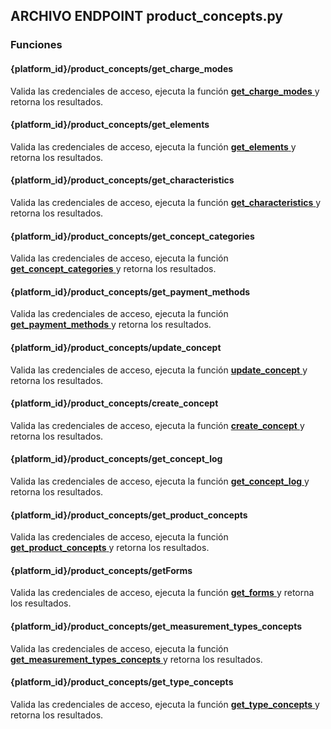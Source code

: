 ## ARCHIVO ENDPOINT product_concepts.py

### Funciones
#### {platform_id}/product_concepts/get_charge_modes

Valida las credenciales de acceso, ejecuta la función <a href="../../../../../desarrollo/api_ice_core/funciones/conceptos/#get_charge_modes"> 
    <strong>get_charge_modes</strong>
  </a> y retorna los resultados.
#### {platform_id}/product_concepts/get_elements

Valida las credenciales de acceso, ejecuta la función <a href="../../../../../desarrollo/api_ice_core/funciones/conceptos/#get_elements"> 
    <strong>get_elements</strong>
  </a> y retorna los resultados.
#### {platform_id}/product_concepts/get_characteristics

Valida las credenciales de acceso, ejecuta la función <a href="../../../../../desarrollo/api_ice_core/funciones/conceptos/#get_characteristics"> 
    <strong>get_characteristics</strong>
  </a> y retorna los resultados.
#### {platform_id}/product_concepts/get_concept_categories

Valida las credenciales de acceso, ejecuta la función <a href="../../../../../desarrollo/api_ice_core/funciones/conceptos/#get_concept_categories"> 
    <strong>get_concept_categories</strong>
  </a> y retorna los resultados.
#### {platform_id}/product_concepts/get_payment_methods

Valida las credenciales de acceso, ejecuta la función <a href="../../../../../desarrollo/api_ice_core/funciones/conceptos/#get_payment_methods"> 
    <strong>get_payment_methods</strong>
  </a> y retorna los resultados.
#### {platform_id}/product_concepts/update_concept

Valida las credenciales de acceso, ejecuta la función <a href="../../../../../desarrollo/api_ice_core/funciones/conceptos/#update_concept"> 
    <strong>update_concept</strong>
  </a> y retorna los resultados.
#### {platform_id}/product_concepts/create_concept

Valida las credenciales de acceso, ejecuta la función <a href="../../../../../desarrollo/api_ice_core/funciones/conceptos/#create_concept"> 
    <strong>create_concept</strong>
  </a> y retorna los resultados.
#### {platform_id}/product_concepts/get_concept_log

Valida las credenciales de acceso, ejecuta la función <a href="../../../../../desarrollo/api_ice_core/funciones/conceptos/#get_concept_log"> 
    <strong>get_concept_log</strong>
  </a> y retorna los resultados.
#### {platform_id}/product_concepts/get_product_concepts

Valida las credenciales de acceso, ejecuta la función <a href="../../../../../desarrollo/api_ice_core/funciones/conceptos/#get_product_concepts"> 
    <strong>get_product_concepts</strong>
  </a> y retorna los resultados.
#### {platform_id}/product_concepts/getForms

Valida las credenciales de acceso, ejecuta la función <a href="../../../../../desarrollo/api_ice_core/funciones/conceptos/#get_forms"> 
    <strong>get_forms</strong>
  </a> y retorna los resultados.
#### {platform_id}/product_concepts/get_measurement_types_concepts

Valida las credenciales de acceso, ejecuta la función <a href="../../../../../desarrollo/api_ice_core/funciones/conceptos/#get_measurement_types_concepts"> 
    <strong>get_measurement_types_concepts</strong>
  </a> y retorna los resultados.
#### {platform_id}/product_concepts/get_type_concepts

Valida las credenciales de acceso, ejecuta la función <a href="../../../../../desarrollo/api_ice_core/funciones/conceptos/#get_type_concepts"> 
    <strong>get_type_concepts</strong>
  </a> y retorna los resultados.
